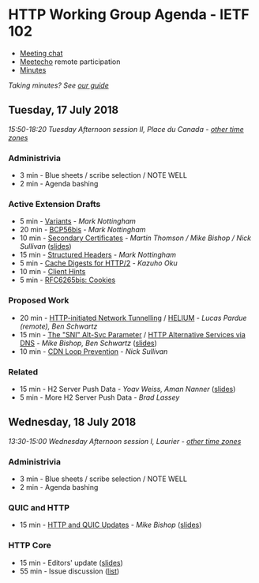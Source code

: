 # HTTP Working Group Agenda - IETF 102

* [Meeting chat](xmpp:httpbis@jabber.ietf.org?join)
* [Meetecho](http://www.meetecho.com/ietf102/httpbis) remote participation
* [Minutes](http://etherpad.tools.ietf.org:9000/p/ietf102httpbis)

*Taking minutes? See [our guide](https://github.com/httpwg/wiki/wiki/TakingMinutes)*


## Tuesday, 17 July 2018

_15:50-18:20	Tuesday Afternoon session II, Place du Canada - [other time zones](https://www.timeanddate.com/worldclock/fixedtime.html?msg=HTTP+WG+Meeting&iso=20180717T1550&p1=165&ah=2&am=30)_

### Administrivia

*  3 min - Blue sheets / scribe selection / NOTE WELL
*  2 min - Agenda bashing

### Active Extension Drafts

*  5 min - [Variants](https://tools.ietf.org/html/draft-ietf-httpbis-variants) - *Mark Nottingham*
* 20 min - [BCP56bis](https://tools.ietf.org/html/draft-ietf-httpbis-bcp56bis) - *Mark Nottingham*
* 10 min - [Secondary Certificates](https://tools.ietf.org/html/draft-ietf-httpbis-http2-secondary-certs) - *Martin Thomson / Mike Bishop / Nick Sullivan*
           ([slides](https://github.com/httpwg/wg-materials/blob/gh-pages/ietf102/secondary_certs.pdf))
* 15 min - [Structured Headers](https://tools.ietf.org/html/draft-ietf-httpbis-header-structure) - *Mark Nottingham*
*  5 min - [Cache Digests for HTTP/2](https://tools.ietf.org/html/draft-ietf-httpbis-cache-digest) - *Kazuho Oku*
* 10 min - [Client Hints](https://tools.ietf.org/html/draft-ietf-httpbis-client-hints)
*  5 min - [RFC6265bis: Cookies](https://tools.ietf.org/html/draft-ietf-httpbis-rfc6265bis)

### Proposed Work

* 20 min - [HTTP-initiated Network Tunnelling](https://datatracker.ietf.org/doc/draft-pardue-httpbis-http-network-tunnelling/) / [HELIUM](http://tools.ietf.org/html/draft-schwartz-httpbis-helium) - *Lucas Pardue (remote), Ben Schwartz*
* 15 min - [The "SNI" Alt-Svc Parameter](https://datatracker.ietf.org/doc/draft-bishop-httpbis-sni-altsvc/) / 
           [HTTP Alternative Services via DNS](https://datatracker.ietf.org/doc/draft-schwartz-httpbis-dns-alt-svc/) - *Mike Bishop, Ben Schwartz*
           ([slides](https://github.com/httpwg/wg-materials/blob/gh-pages/ietf102/alt-svc-sni-dns-httpbis-102-00.pdf))
* 10 min - [CDN Loop Prevention](https://www.ietf.org/id/draft-cdn-loop-prevention) - *Nick Sullivan*

### Related

* 15 min - H2 Server Push Data - *Yoav Weiss, Aman Nanner* ([slides](https://github.com/httpwg/wg-materials/blob/gh-pages/ietf102/akamai-server-push.pdf))
*  5 min - More H2 Server Push Data - *Brad Lassey*

## Wednesday, 18 July 2018

_13:30-15:00	Wednesday Afternoon session I, Laurier - [other time zones](https://www.timeanddate.com/worldclock/fixedtime.html?msg=HTTP+WG+Meeting&iso=20180718T1330&p1=165&ah=1&am=30)_

### Administrivia

*  3 min - Blue sheets / scribe selection / NOTE WELL
*  2 min - Agenda bashing

### QUIC and HTTP

* 15 min - [HTTP and QUIC Updates](https://tools.ietf.org/html/draft-ietf-quic-http) - *Mike Bishop* ([slides](https://github.com/httpwg/wg-materials/blob/gh-pages/ietf102/HTTP-QUIC%20Cross-Pollination.pdf))

### HTTP Core

* 15 min - Editors' update ([slides](https://github.com/httpwg/wg-materials/blob/gh-pages/ietf102/ietf-102-httptre.pdf))
* 55 min - Issue discussion ([list](https://github.com/httpwg/http-core/labels/discuss))

